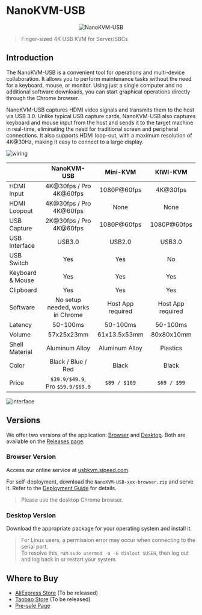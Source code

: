 # NanoKVM-USB

<div align="center">

![NanoKVM-USB](https://wiki.sipeed.com/hardware/assets/NanoKVM/usb/NanoKVM-USB.png)

</div>

> Finger-sized 4K USB KVM for Server/SBCs

## Introduction

The NanoKVM-USB is a convenient tool for operations and multi-device collaboration. It allows you to perform maintenance tasks without the need for a keyboard, mouse, or monitor. Using just a single computer and no additional software downloads, you can start graphical operations directly through the Chrome browser.

NanoKVM-USB captures HDMI video signals and transmits them to the host via USB 3.0. Unlike typical USB capture cards, NanoKVM-USB also captures keyboard and mouse input from the host and sends it to the target machine in real-time, eliminating the need for traditional screen and peripheral connections. It also supports HDMI loop-out, with a maximum resolution of 4K@30Hz, making it easy to connect to a large display.

![wiring](https://wiki.sipeed.com/hardware/assets/NanoKVM/usb/wiring.png)

| | NanoKVM-USB | Mini-KVM | KIWI-KVM |
| --- | :---: | :---: | :---: |
| HDMI Input | 4K@30fps / Pro 4K@60fps  | 1080P@60fps | 4K@30fps |
| HDMI Loopout | 4K@30fps / Pro 4K@60fps | None | None |
| USB Capture | 2K@30fps / Pro 4K@60fps | 1080P@60fps | 1080P@60fps |
| USB Interface | USB3.0 | USB2.0 | USB3.0 |
| USB Switch | Yes | Yes | No |
| Keyboard & Mouse | Yes | Yes | Yes |
| Clipboard | Yes | Yes | Yes |
| Software | No setup needed, works in Chrome | Host App required | Host App required |
| Latency | 50-100ms | 50-100ms | 50-100ms |
| Volume | 57x25x23mm | 61x13.5x53mm | 80x80x10mm |
| Shell Material | Aluminum Alloy | Aluminum Alloy | Plastics |
| Color | Black / Blue / Red | Black | Black |
| Price | `$39.9/$49.9`, Pro `$59.9/$69.9` | `$89 / $109` | `$69 / $99` |

![interface](https://wiki.sipeed.com/hardware/assets/NanoKVM/usb/interface.jpg)

## Versions

We offer two versions of the application: [Browser](https://github.com/sipeed/NanoKVM-USB/tree/main/browser) and [Desktop](https://github.com/sipeed/NanoKVM-USB/tree/main/desktop). Both are available on the [Releases page](https://github.com/sipeed/NanoKVM-USB/releases).

### Browser Version

Access our online service at [usbkvm.sipeed.com](https://usbkvm.sipeed.com).

For self-deployment, download the `NanoKVM-USB-xxx-browser.zip` and serve it. Refer to the [Deployment Guide](https://wiki.sipeed.com/hardware/en/kvm/NanoKVM_USB/development.html) for details.

> Please use the desktop Chrome browser.

### Desktop Version

Download the appropriate package for your operating system and install it.

> For Linux users, a permission error may occur when connecting to the serial port.  
> To resolve this, run `sudo usermod -a -G dialout $USER`, then log out and log back in or restart your system.

## Where to Buy

* [AliExpress Store]() (To be released)
* [Taobao Store]() (To be released)
* [Pre-sale Page](https://sipeed.com/nanokvm/usb)
